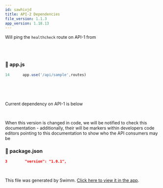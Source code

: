 ```yaml
---
id: sawhivjd
title: API-2 Dependencies
file_version: 1.1.3
app_version: 1.18.13
---
```


Will ping the `healthcheck`<swm-token data-swm-token="Z2l0aHViJTNBJTNBc3dpbW0tZGVtby1zZXJ2ZXIxJTNBJTNBcm9zcy1naWRlb24tYXN1cmlvbg==:routes/initRoutes.js:4:6:6:`router.get(&quot;/healthcheck&quot;, async (req, res) =&gt; {`"/> route on API-1 from<br/>
<br/>

<br/>


<!-- NOTE-swimm-snippet: the lines below link your snippet to Swimm -->
### 📄 app.js
```javascript
14      app.use('/api/sample',routes)
```

<br/>

<br/><br/>Current dependency on API-1 is below

<br/>

When this version is changed in code, we will be notified to check this documentation - additionally, their will be markers within developers code editors pointing to this documentation to show who the API consumers may be
<!-- NOTE-swimm-snippet: the lines below link your snippet to Swimm -->
<!-- NOTE-swimm-repo ::Z2l0aHViJTNBJTNBc3dpbW0tZGVtby1zZXJ2ZXIxJTNBJTNBcm9zcy1naWRlb24tYXN1cmlvbg==:: -->
### 📄 package.json
```json
3        "version": "1.0.1",
```

<br/>

This file was generated by Swimm. [Click here to view it in the app](https://app.swimm.io/repos/Z2l0aHViJTNBJTNBc3dpbW0tZGVtby1zZXJ2ZXIyJTNBJTNBcm9zcy1naWRlb24tYXN1cmlvbg==/docs/sawhivjd).
